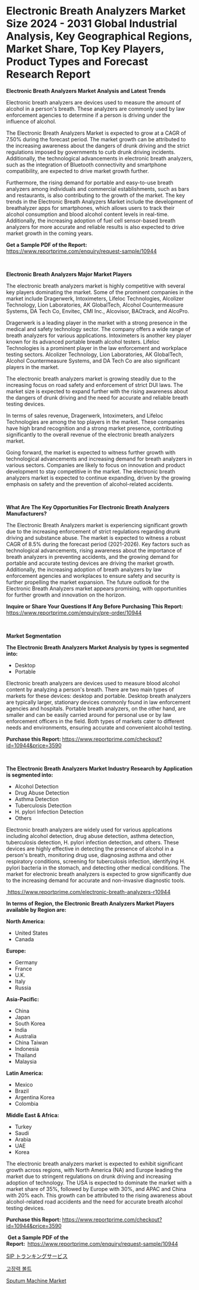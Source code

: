 <p><h1>Electronic Breath Analyzers Market Size 2024 - 2031 Global Industrial Analysis, Key Geographical Regions, Market Share, Top Key Players, Product Types and Forecast Research Report</h1></p><p><strong>Electronic Breath Analyzers Market Analysis and Latest Trends</strong></p>
<p><p>Electronic breath analyzers are devices used to measure the amount of alcohol in a person's breath. These analyzers are commonly used by law enforcement agencies to determine if a person is driving under the influence of alcohol.</p><p>The Electronic Breath Analyzers Market is expected to grow at a CAGR of 7.50% during the forecast period. The market growth can be attributed to the increasing awareness about the dangers of drunk driving and the strict regulations imposed by governments to curb drunk driving incidents. Additionally, the technological advancements in electronic breath analyzers, such as the integration of Bluetooth connectivity and smartphone compatibility, are expected to drive market growth further.</p><p>Furthermore, the rising demand for portable and easy-to-use breath analyzers among individuals and commercial establishments, such as bars and restaurants, is also contributing to the growth of the market. The key trends in the Electronic Breath Analyzers Market include the development of breathalyzer apps for smartphones, which allows users to track their alcohol consumption and blood alcohol content levels in real-time. Additionally, the increasing adoption of fuel cell sensor-based breath analyzers for more accurate and reliable results is also expected to drive market growth in the coming years.</p></p>
<p><strong>Get a Sample PDF of the Report:&nbsp;</strong> <a href="https://www.reportprime.com/enquiry/request-sample/10944">https://www.reportprime.com/enquiry/request-sample/10944</a></p>
<p>&nbsp;</p>
<p><strong>Electronic Breath Analyzers Major Market Players</strong></p>
<p><p>The electronic breath analyzers market is highly competitive with several key players dominating the market. Some of the prominent companies in the market include Dragerwerk, Intoximeters, Lifeloc Technologies, Alcolizer Technology, Lion Laboratories, AK GlobalTech, Alcohol Countermeasure Systems, DA Tech Co, Envitec, CMI Inc., Alcovisor, BACtrack, and AlcoPro.</p><p>Dragerwerk is a leading player in the market with a strong presence in the medical and safety technology sector. The company offers a wide range of breath analyzers for various applications. Intoximeters is another key player known for its advanced portable breath alcohol testers. Lifeloc Technologies is a prominent player in the law enforcement and workplace testing sectors. Alcolizer Technology, Lion Laboratories, AK GlobalTech, Alcohol Countermeasure Systems, and DA Tech Co are also significant players in the market.</p><p>The electronic breath analyzers market is growing steadily due to the increasing focus on road safety and enforcement of strict DUI laws. The market size is expected to expand further with the rising awareness about the dangers of drunk driving and the need for accurate and reliable breath testing devices.</p><p>In terms of sales revenue, Dragerwerk, Intoximeters, and Lifeloc Technologies are among the top players in the market. These companies have high brand recognition and a strong market presence, contributing significantly to the overall revenue of the electronic breath analyzers market.</p><p>Going forward, the market is expected to witness further growth with technological advancements and increasing demand for breath analyzers in various sectors. Companies are likely to focus on innovation and product development to stay competitive in the market. The electronic breath analyzers market is expected to continue expanding, driven by the growing emphasis on safety and the prevention of alcohol-related accidents.</p></p>
<p>&nbsp;</p>
<p><strong>What Are The Key Opportunities For Electronic Breath Analyzers Manufacturers?</strong></p>
<p><p>The Electronic Breath Analyzers market is experiencing significant growth due to the increasing enforcement of strict regulations regarding drunk driving and substance abuse. The market is expected to witness a robust CAGR of 8.5% during the forecast period (2021-2026). Key factors such as technological advancements, rising awareness about the importance of breath analyzers in preventing accidents, and the growing demand for portable and accurate testing devices are driving the market growth. Additionally, the increasing adoption of breath analyzers by law enforcement agencies and workplaces to ensure safety and security is further propelling the market expansion. The future outlook for the Electronic Breath Analyzers market appears promising, with opportunities for further growth and innovation on the horizon.</p></p>
<p><strong>Inquire or Share Your Questions If Any Before Purchasing This Report:</strong> <a href="https://www.reportprime.com/enquiry/pre-order/10944">https://www.reportprime.com/enquiry/pre-order/10944</a></p>
<p>&nbsp;</p>
<p><strong>Market Segmentation</strong></p>
<p><strong>The Electronic Breath Analyzers Market Analysis by types is segmented into:</strong></p>
<p><ul><li>Desktop</li><li>Portable</li></ul></p>
<p><p>Electronic breath analyzers are devices used to measure blood alcohol content by analyzing a person's breath. There are two main types of markets for these devices: desktop and portable. Desktop breath analyzers are typically larger, stationary devices commonly found in law enforcement agencies and hospitals. Portable breath analyzers, on the other hand, are smaller and can be easily carried around for personal use or by law enforcement officers in the field. Both types of markets cater to different needs and environments, ensuring accurate and convenient alcohol testing.</p></p>
<p><strong>Purchase this Report:&nbsp;</strong><a href="https://www.reportprime.com/checkout?id=10944&price=3590">https://www.reportprime.com/checkout?id=10944&price=3590</a></p>
<p>&nbsp;</p>
<p><strong>The Electronic Breath Analyzers Market Industry Research by Application is segmented into:</strong></p>
<p><ul><li>Alcohol Detection</li><li>Drug Abuse Detection</li><li>Asthma Detection</li><li>Tuberculosis Detection</li><li>H. pylori Infection Detection</li><li>Others</li></ul></p>
<p><p>Electronic breath analyzers are widely used for various applications including alcohol detection, drug abuse detection, asthma detection, tuberculosis detection, H. pylori infection detection, and others. These devices are highly effective in detecting the presence of alcohol in a person's breath, monitoring drug use, diagnosing asthma and other respiratory conditions, screening for tuberculosis infection, identifying H. pylori bacteria in the stomach, and detecting other medical conditions. The market for electronic breath analyzers is expected to grow significantly due to the increasing demand for accurate and non-invasive diagnostic tools.</p></p>
<p><a href="https://www.reportprime.com/electronic-breath-analyzers-r10944">&nbsp;https://www.reportprime.com/electronic-breath-analyzers-r10944</a></p>
<p><strong>In terms of Region, the Electronic Breath Analyzers Market Players available by Region are:</strong></p>
<p>
    <p> <strong> North America: </strong>
        <ul>
            <li>United States</li>
            <li>Canada</li>
        </ul>
        </p> 
    <p> <strong> Europe: </strong>
        <ul>
            <li>Germany</li>
            <li>France</li>
            <li>U.K.</li>
            <li>Italy</li>
            <li>Russia</li>
        </ul>
        </p> 
    <p> <strong> Asia-Pacific: </strong>
        <ul>
            <li>China</li>
            <li>Japan</li>
            <li>South Korea</li>
            <li>India</li>
            <li>Australia</li>
            <li>China Taiwan</li>
            <li>Indonesia</li>
            <li>Thailand</li>
            <li>Malaysia</li>
        </ul>
        </p> 
    <p> <strong> Latin America: </strong>
        <ul>
            <li>Mexico</li>
            <li>Brazil</li>
            <li>Argentina Korea</li>
            <li>Colombia</li>
        </ul>
        </p> 
    <p> <strong> Middle East & Africa: </strong>
        <ul>
            <li>Turkey</li>
            <li>Saudi</li>
            <li>Arabia</li>
            <li>UAE</li>
            <li>Korea</li>
        </ul>
    </p>
    </p>
<p><p>The electronic breath analyzers market is expected to exhibit significant growth across regions, with North America (NA) and Europe leading the market due to stringent regulations on drunk driving and increasing adoption of technology. The USA is expected to dominate the market with a market share of 35%, followed by Europe with 30%, and APAC and China with 20% each. This growth can be attributed to the rising awareness about alcohol-related road accidents and the need for accurate breath alcohol testing devices.</p></p>
<p><strong>Purchase this Report: </strong><a href="https://www.reportprime.com/checkout?id=10944&price=3590">https://www.reportprime.com/checkout?id=10944&price=3590</a></p>
<p>&nbsp;<strong>Get a Sample PDF of the Report:&nbsp;&nbsp;</strong><a href="https://www.reportprime.com/enquiry/request-sample/10944">https://www.reportprime.com/enquiry/request-sample/10944</a></p>
<p><strong></strong></p>
<p><p><a href="https://github.com/KenyonJohns/Market-Research-Report-List-1/blob/main/135825379973.md">SIP トランキングサービス</a></p><p><a href="https://github.com/DavidRobb19/Market-Research-Report-List-1/blob/main/571620174731.md">고장력 볼트</a></p><p><a href="https://github.com/barbarakss89/Market-Research-Report-List-1/blob/main/sputum-machine-market.md">Sputum Machine Market</a></p></p>